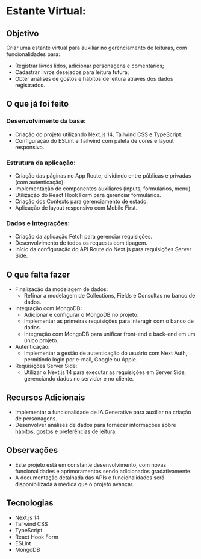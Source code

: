 # Estante Virtual:

## Objetivo

Criar uma estante virtual para auxiliar no gerenciamento de leituras, com funcionalidades para:

- Registrar livros lidos, adicionar personagens e comentários;
- Cadastrar livros desejados para leitura futura;
- Obter análises de gostos e hábitos de leitura através dos dados registrados.

## O que já foi feito

### Desenvolvimento da base:

- Criação do projeto utilizando Next.js 14, Tailwind CSS e TypeScript.
- Configuração do ESLint e Tailwind com paleta de cores e layout responsivo.

### Estrutura da aplicação:

- Criação das páginas no App Route, dividindo entre públicas e privadas (com autenticação).
- Implementação de componentes auxiliares (inputs, formulários, menu).
- Utilização do React Hook Form para gerenciar formulários.
- Criação dos Contexts para gerenciamento de estado.
- Aplicação de layout responsivo com Mobile First.

### Dados e integrações:

- Criação da aplicação Fetch para gerenciar requisições.
- Desenvolvimento de todos os requests com tipagem.
- Início da configuração do API Route do Next.js para requisições Server Side.

## O que falta fazer

- Finalização da modelagem de dados:
    - Refinar a modelagem de Collections, Fields e Consultas no banco de dados.
- Integração com MongoDB:
    - Adicionar e configurar o MongoDB no projeto.
    - Implementar as primeiras requisições para interagir com o banco de dados.
    - Integração com MongoDB para unificar front-end e back-end em um único projeto.
- Autenticação:
    - Implementar a gestão de autenticação do usuário com Next Auth, permitindo login por e-mail, Google ou Apple.
- Requisições Server Side:
    - Utilizar o Next.js 14 para executar as requisições em Server Side, gerenciando dados no servidor e no cliente.

## Recursos Adicionais

- Implementar a funcionalidade de IA Generative para auxiliar na criação de personagens.
- Desenvolver análises de dados para fornecer informações sobre hábitos, gostos e preferências de leitura.

## Observações

- Este projeto está em constante desenvolvimento, com novas funcionalidades e aprimoramentos sendo adicionados gradativamente.
- A documentação detalhada das APIs e funcionalidades será disponibilizada à medida que o projeto avançar.

## Tecnologias

- Next.js 14
- Tailwind CSS
- TypeScript
- React Hook Form
- ESLint
- MongoDB